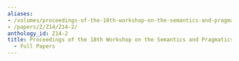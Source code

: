 ```yaml
---
aliases:
- /volumes/proceedings-of-the-18th-workshop-on-the-semantics-and-pragmatics-of-dialogue-full-papers/
- /papers/Z/Z14/Z14-2/
anthology_id: Z14-2
title: Proceedings of the 18th Workshop on the Semantics and Pragmatics of Dialogue
  - Full Papers
---
```


